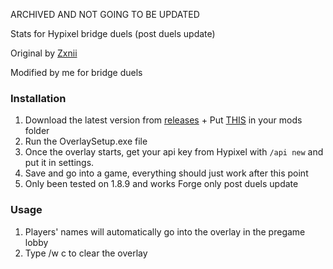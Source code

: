 ARCHIVED AND NOT GOING TO BE UPDATED


Stats for Hypixel bridge duels (post duels update)

Original by [Zxnii](https://github.com/Zxnii/duels-overlay)

Modified by me for bridge duels

### Installation
1. Download the latest version from [releases](https://github.com/TheExploration/bridge-duels-overlay/releases/download/1.2/Bridge.Duels.Overlay.Setup.1.1.4.exe) + Put [THIS](https://github.com/TheExploration/bridge-duels-overlay/releases/download/1.2/Seraph-1.0.0.jar) in your mods folder
2. Run the OverlaySetup.exe file
4. Once the overlay starts, get your api key from Hypixel with `/api new` and put it in settings.
5. Save and go into a game, everything should just work after this point
6. Only been tested on 1.8.9 and works Forge only post duels update

### Usage
1. Players' names will automatically go into the overlay in the pregame lobby
2. Type /w c to clear the overlay
